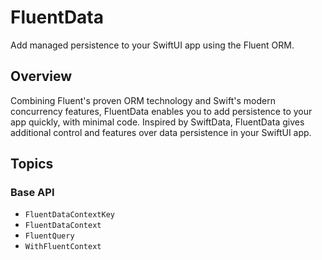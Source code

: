 # FluentData

Add managed persistence to your SwiftUI app using the Fluent ORM.

## Overview

Combining Fluent's proven ORM technology and Swift's modern concurrency features, FluentData enables you to add persistence to your app quickly, with minimal code. Inspired by SwiftData, FluentData gives additional control and features over data persistence in your SwiftUI app.

## Topics

### Base API

- ``FluentDataContextKey``
- ``FluentDataContext``
- ``FluentQuery``
- ``WithFluentContext``
